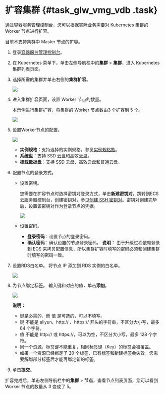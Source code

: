 # 扩容集群 {#task_glw_vmg_vdb .task}

通过容器服务管理控制台，您可以根据实际业务需要对 Kubernetes 集群的 Worker 节点进行扩容。

目前不支持集群中 Master 节点的扩容。

1.  登录[容器服务管理控制台](https://cs.console.aliyun.com)。
2.  在 Kubernetes 菜单下，单击左侧导航栏中的**集群** \> **集群**，进入 Kubernetes 集群列表页面。
3.  选择所需的集群并单击右侧的**集群扩容**。 

    ![](http://static-aliyun-doc.oss-cn-hangzhou.aliyuncs.com/assets/img/16647/156203141210904_zh-CN.png)

4.  进入集群扩容页面，设置 Worker 节点的数量。 

    本示例进行集群扩容，将集群的 Worker 节点数由3 个扩容到 5 个。

    ![](http://static-aliyun-doc.oss-cn-hangzhou.aliyuncs.com/assets/img/16647/156203141210905_zh-CN.png)

5.  设置Worker节点的配置。 

    ![](http://static-aliyun-doc.oss-cn-hangzhou.aliyuncs.com/assets/img/16647/156203141250574_zh-CN.png)

    -   **实例规格**：支持选择的实例规格。参见[实例规格族](../../../../intl.zh-CN/实例/实例规格族.md#)。
    -   **系统盘**：支持 SSD 云盘和高效云盘。
    -   **挂载数据盘**：支持 SSD 云盘、高效云盘和普通云盘。
6.  配置节点的登录方式。 

    -   设置密钥。

        您需要在扩容节点时选择密钥对登录方式，单击**新建密钥对**，跳转到ECS云服务器控制台，创建密钥对，参见[创建 SSH 密钥对](../../../../intl.zh-CN/安全/SSH密钥对/使用SSH密钥对.md#)。密钥对创建完毕后，设置该密钥对作为登录节点的凭据。

        ![](http://static-aliyun-doc.oss-cn-hangzhou.aliyuncs.com/assets/img/16639/15620314129041_zh-CN.png)

    -   设置密码。
        -   **登录密码**：设置节点的登录密码。
        -   **确认密码**：确认设置的节点登录密码。
    **说明：** 由于升级过程依赖登录到 ECS 来拷贝配置信息，所以集群扩容时填写的密码必须和创建集群时填写的密码一致。

7.  设置RDS白名单。 将节点 IP 添加到 RDS 实例的白名单。

    ![](http://static-aliyun-doc.oss-cn-hangzhou.aliyuncs.com/assets/img/40726/156203141221270_zh-CN.png)

8.  为节点绑定标签。 输入键和对应的值，单击**添加**。

    ![](http://static-aliyun-doc.oss-cn-hangzhou.aliyuncs.com/assets/img/16639/156203141250326_zh-CN.png)

    **说明：** 

    -   键是必需的，而 值 是可选的，可以不填写。
    -   键 不能是 aliyun、http:// 、https:// 开头的字符串，不区分大小写，最多 64 个字符。
    -   值 不能是 http:// 或 https://，可以为空，不区分大小写，最多 128 个字符。
    -   同一个资源，标签键不能重复，相同标签键（Key）的标签会被覆盖。
    -   如果一个资源已经绑定了 20 个标签，已有标签和新建标签会失效，您需要解绑部分标签后才能再绑定新的标签。
9.  单击**提交**。

扩容完成后，单击左侧导航栏中的**集群** \> **节点**，查看节点列表页面，您可以看到 Worker 节点的数量从 3 变成了 5。

